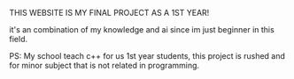 THIS WEBSITE IS MY FINAL PROJECT AS A 1ST YEAR!

  it's an combination of my knowledge and ai since im just beginner in this field.

PS: My school teach c++ for us 1st year students, this project is rushed and for minor subject that is not related in programming.
